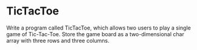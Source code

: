 # TicTacToe
Write a program called TicTacToe, which allows two users to play a single game of Tic-Tac-Toe.  Store the game board as a two-dimensional char array with three rows and three columns.
